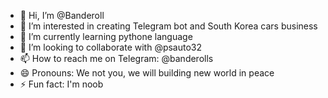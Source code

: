 - 👋 Hi, I’m @Banderoll
- 👀 I’m interested in creating Telegram bot and South Korea cars business 
- 🌱 I’m currently learning pythone language
- 💞️ I’m looking to collaborate with @psauto32
- 📫 How to reach me on Telegram: @banderolls
- 😄 Pronouns: We not you, we will building new world in peace
- ⚡ Fun fact: I'm noob 

<!---
Banderoll/Banderoll is a ✨ special ✨ repository because its `README.md` (this file) appears on your GitHub profile.
You can click the Preview link to take a look at your changes.
--->

